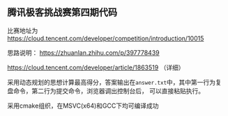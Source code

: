 ## 腾讯极客挑战赛第四期代码

比赛地址为 https://cloud.tencent.com/developer/competition/introduction/10015

思路说明：
https://zhuanlan.zhihu.com/p/397778439

https://cloud.tencent.com/developer/article/1863519 （详细）


采用动态规划的思想计算最高得分，答案输出在`answer.txt`中，其中第一行为复盘命令，第二行为提交命令，浏览器调出控制台后，
可以直接粘贴执行。

采用cmake组织，在MSVC(x64)和GCC下均可编译成功

